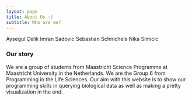 ```yaml
---
layout: page
title: About Us :)
subtitle: Who are we?
---
```


Aysegul Çelik
Imran Sadovic
Sebastian Schnichels
Nika Simicic



### Our story

We are a group of students from Maastricht Science Programme at Maastricht University in the Netherlands.
We are the Group 6 from Programming in the Life Sciences. Our aim with this website is to show our programming skills in querying biological data as well as making a pretty visualization in the end.
